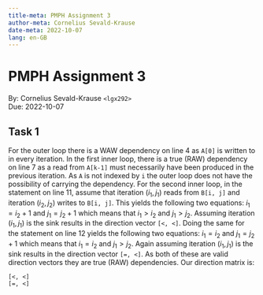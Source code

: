 ```yaml
---
title-meta: PMPH Assignment 3
author-meta: Cornelius Sevald-Krause
date-meta: 2022-10-07
lang: en-GB
---
```


PMPH Assignment 3
=================

By: Cornelius Sevald-Krause `<lgx292>`  
Due: 2022-10-07

Task 1
------

For the outer loop there is a WAW dependency on line 4 as `A[0]` is written to
in every iteration.
In the first inner loop, there is a true (RAW) dependency on line 7 as a read
from `A[k-1]` must necessarily have been produced in the previous iteration. As
`A` is not indexed by `i` the outer loop does not have the possibility of
carrying the dependency.
For the second inner loop, in the statement on line 11, assume that iteration
$(i_1, j_1)$ reads from `B[i, j]` and iteration $(i_2, j_2)$ writes to `B[i,
j]`. This yields the following two equations: $i_1 = i_2+1$ and $j_1 = j_2+1$
which means that $i_1 > i_2$ and $j_1 > j_2$. Assuming iteration $(i_1, j_1)$ is
the sink results in the direction vector `[<, <]`. Doing the same for the
statement on line 12 yields the following two equations: $i_1 = i_2$ and $j_1 =
j_2+1$ which means that $i_1 = i_2$ and $j_1 > j_2$. Again assuming iteration
$(i_1, j_1)$ is the sink results in the direction vector `[=, <]`. As both of
these are valid direction vectors they are true (RAW) dependencies. Our
direction matrix is:

```
[<, <]
[=, <]
```

